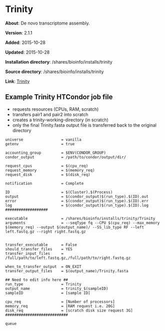 # Trinity

**About**: De novo transcriptome assembly.

**Version**: 2.1.1

**Added**: 2015-10-28

**Updated**: 2015-10-28

**Installation directory**: /shares/bioinfo/installs/trinity

**Source directory**: /shares/bioinfo/installs/trinity

**Link**: [Trinity](https://github.com/trinityrnaseq/trinityrnaseq/wiki)

## Example Trinity HTCondor job file

* requests resources (CPUs, RAM, scratch)
* transfers pair1 and pair2 into scratch
* creates a trinity-working-directory (in scratch)
* only the final Trinity.fasta output file is transferred back to the original directory

```
universe                 = vanilla
getenv                   = true

accounting_group         = $ENV(CONDOR_GROUP)
condor_output            = /path/to/condor/output/dir/

request_cpus             = $(cpu_req)
request_memory           = $(memory_req)
request_disk             = $(disk_req)

notification             = Complete

ID                       = $(Cluster).$(Process)
output                   = $(condor_output)$(run_type).$(ID).out
error                    = $(condor_output)$(run_type).$(ID).err
log                      = $(condor_output)$(run_type).$(ID).log
###################

executable               = /shares/bioinfo/installs/trinity/Trinity
arguments                = --seqType fq --CPU $(cpu_req) --max_memory $(memory_req) --output $(output_name)/ --SS_lib_type RF --left left.fastq.gz --right right.fastq.gz


transfer_executable      = False
should_transfer_files    = YES
transfer_input_files     = /full/path/to/left.fastq.gz,/full/path/to/right.fastq.gz

when_to_transfer_output  = ON_EXIT
transfer_output_files    = $(output_name)/Trinity.fasta

## Need to edit info here ##
run_type                 = Trinity
output_name              = trinity_$(sampleID)
sampleID                 = [sample ID]

cpu_req                  = [Number of processors]
memory_req               = [RAM request i.e. 20G]
disk_req                 = [scratch disk size request 3G]
############################

queue
```
